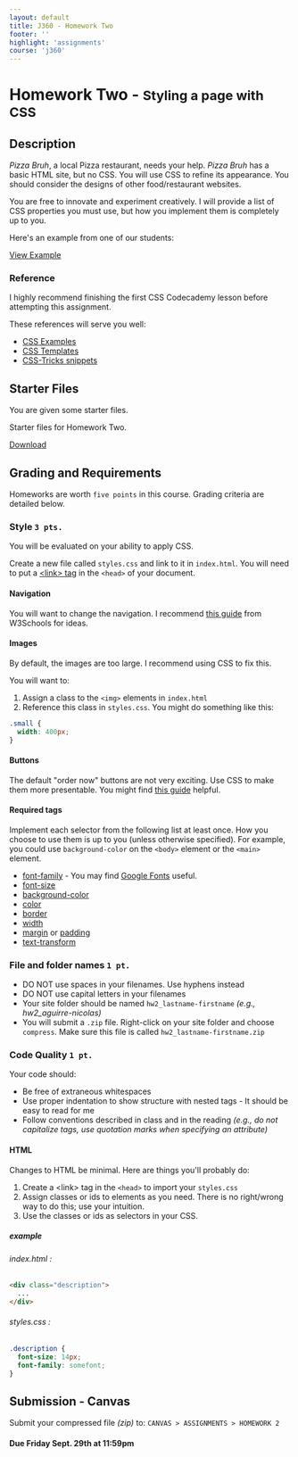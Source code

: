 ```yaml
---
layout: default
title: J360 - Homework Two
footer: ''
highlight: 'assignments'
course: 'j360'
---
```

# Homework Two - <small>Styling a page with CSS</small>
## Description
_Pizza Bruh_, a local Pizza restaurant, needs your help.
_Pizza Bruh_ has a basic HTML site, but no CSS.
You will use CSS to refine its appearance.
You should consider the designs of other food/restaurant websites.

You are free to innovate and experiment creatively. I will provide a list of CSS properties you must use, but how you implement them is completely up to you.

<div class="card-block">
  <p class="card-text">Here's an example from one of our students:</p>
  <a href="../examples/pizza/" class="btn btn-primary" target="_blank">View Example</a>
</div>

### Reference
I highly recommend finishing the first CSS Codecademy lesson before attempting this assignment.

These references will serve you well:
 * [CSS Examples](https://www.w3schools.com/css/css_examples.asp)
 * [CSS Templates](https://www.w3schools.com/css/css_templates.asp)
 * [CSS-Tricks snippets](https://css-tricks.com/snippets/css/)

## Starter Files
You are given some starter files.

<div class="card-block">
  <p class="card-text">Starter files for Homework Two.</p>
  <a href="hw2.zip" class="btn btn-primary" target="_blank">Download</a>
</div>

## Grading and Requirements
Homeworks are worth `five points` in this course. Grading criteria are detailed below.

### Style `3 pts.`
You will be evaluated on your ability to apply CSS.

Create a new file called `styles.css` and link to it in `index.html`.  You will need to put a [&lt;link&gt; tag](https://www.w3schools.com/tags/tag_link.asp) in the `<head>` of your document.

#### Navigation
You will want to change the navigation. I recommend [this guide](https://www.w3schools.com/css/css_navbar.asp) from W3Schools for ideas.

#### Images
By default, the images are too large. I recommend using CSS to fix this.

You will want to:
1. Assign a class to the `<img>` elements in `index.html`
2. Reference this class in `styles.css`. You might do something like this:

```css
.small {
  width: 400px;
}
```

#### Buttons
The default "order now" buttons are not very exciting. Use CSS to make them more presentable. You might find [this guide](https://www.w3schools.com/css/css3_buttons.asp) helpful.

#### Required tags
Implement each selector from the following list at least once. How you choose to use them is up to you (unless otherwise specified). For example, you could use `background-color` on the `<body>` element or the `<main>` element.

 * [font-family](https://www.w3schools.com/cssref/pr_font_font-family.asp) - You may find [Google Fonts](https://fonts.google.com/) useful.
 * [font-size](https://www.w3schools.com/cssref/pr_font_font-size.asp)
 * [background-color](https://www.w3schools.com/cssref/pr_background-color.asp)
 * [color](https://www.w3schools.com/cssref/pr_text_color.asp)
 * [border](https://www.w3schools.com/cssref/pr_border.asp)
 * [width](https://www.w3schools.com/cssref/pr_dim_width.asp)
 * [margin](https://www.w3schools.com/cssref/pr_margin.asp) or [padding](https://www.w3schools.com/cssref/pr_padding.asp)
 * [text-transform](https://www.w3schools.com/cssref/pr_text_text-transform.asp)

### File and folder names `1 pt.`
 * DO NOT use spaces in your filenames. Use hyphens instead
 * DO NOT use capital letters in your filenames
 * Your site folder should be named `hw2_lastname-firstname` _(e.g., hw2_aguirre-nicolas)_
 * You will submit a `.zip` file. Right-click on your site folder and choose `compress`. Make sure this file is called `hw2_lastname-firstname.zip`

### Code Quality `1 pt.`
Your code should:

 * Be free of extraneous whitespaces
 * Use proper indentation to show structure with nested tags - It should be easy to read for me
 * Follow conventions described in class and in the reading _(e.g., do not capitalize tags, use quotation marks when specifying an attribute)_

#### HTML
Changes to HTML be minimal. Here are things you'll probably do:

1. Create a &lt;link&gt; tag in the `<head>` to import your `styles.css`
2. Assign classes or ids to elements as you need. There is no right/wrong way to do this; use your intuition.
3. Use the classes or ids as selectors in your CSS.

##### example
###### _index.html_ :

```html
<div class="description">
  ...
</div>
```
###### _styles.css_ :

```css
.description {
  font-size: 14px;
  font-family: somefont;
}
```

## Submission - Canvas
Submit your compressed file _(zip)_ to: `CANVAS > ASSIGNMENTS > HOMEWORK 2`

#### **Due Friday Sept. 29th at 11:59pm**
